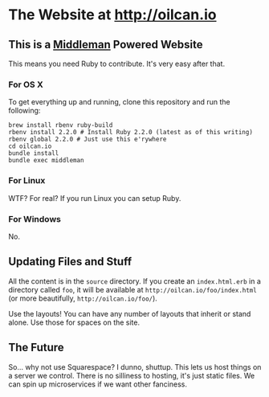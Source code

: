 # The Website at http://oilcan.io

## This is a [Middleman](https://middlemanapp.com/) Powered Website

This means you need Ruby to contribute. It's very easy after that.

### For OS X

To get everything up and running, clone this repository and run the following:

```shell
brew install rbenv ruby-build
rbenv install 2.2.0 # Install Ruby 2.2.0 (latest as of this writing)
rbenv global 2.2.0 # Just use this e'rywhere
cd oilcan.io
bundle install
bundle exec middleman
```

### For Linux

WTF? For real? If you run Linux you can setup Ruby.

### For Windows

No.

## Updating Files and Stuff

All the content is in the `source` directory. If you create an `index.html.erb`
in a directory called `foo`, it will be available at
`http://oilcan.io/foo/index.html` (or more beautifully, `http://oilcan.io/foo/`).

Use the layouts! You can have any number of layouts that inherit or stand
alone. Use those for spaces on the site.

## The Future

So... why not use Squarespace? I dunno, shuttup. This lets us host things on a
server we control. There is no silliness to hosting, it's just static files. We
can spin up microservices if we want other fanciness.
